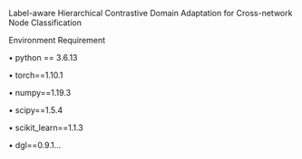 Label-aware Hierarchical Contrastive Domain Adaptation for Cross-network Node Classification

Environment Requirement

• python == 3.6.13

• torch==1.10.1

• numpy==1.19.3

• scipy==1.5.4

• scikit_learn==1.1.3

• dgl==0.9.1...
